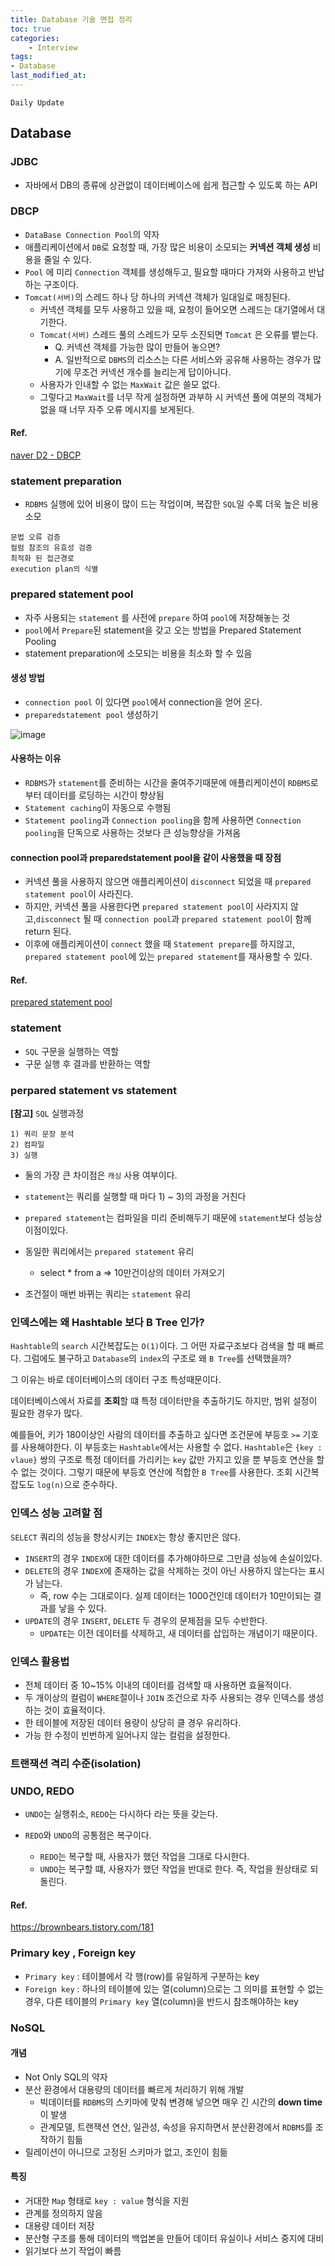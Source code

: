 ```yaml
---
title: Database 기술 면접 정리
toc: true
categories:	
    - Interview
tags:
- Database
last_modified_at: 
---
```




`Daily Update`

## Database

### JDBC

- 자바에서 DB의 종류에 상관없이 데이터베이스에 쉽게 접근할 수 있도록 하는 API

### DBCP

- `DataBase Connection Pool`의 약자
- 애플리케이션에서 `DB`로 요청할 때, 가장 많은 비용이 소모되는 **커넥션 객체 생성** 비용을 줄일 수 있다.
- `Pool` 에 미리 `Connection` 객체를 생성해두고, 필요할 때마다 가져와 사용하고 반납하는 구조이다.
- `Tomcat(서버)`의 스레드 하나 당 하나의 커넥션 객체가 일대일로 매칭된다.
  - 커넥션 객체를 모두 사용하고 있을 때, 요청이 들어오면 스레드는 대기열에서 대기한다.
  - `Tomcat(서버)` 스레드 풀의 스레드가 모두 소진되면 `Tomcat` 은 오류를 뱉는다.
    - Q. 커넥션 객체를 가능한 많이 만들어 놓으면?
    - A. 일반적으로 `DBMS`의 리소스는 다른 서비스와 공유해 사용하는 경우가 많기에 무조건 커넥션 개수를 늘리는게 답이아니다.
  - 사용자가 인내할 수 없는 `MaxWait` 값은 쓸모 없다.
  - 그렇다고 `MaxWait`를 너무 작게 설정하면 과부하 시 커넥션 풀에 여분의 객체가 없을 때 너무 자주 오류 메시지를 보게된다.

#### Ref.

[naver D2 - DBCP](https://d2.naver.com/helloworld/5102792)

### statement preparation

- `RDBMS` 실행에 있어 비용이 많이 드는 작업이며, 복잡한 `SQL`일 수록 더욱 높은 비용 소모

```
문법 오류 검증
컬럼 참조의 유효성 검증
최적화 된 접근경로
execution plan의 식별
```



### prepared statement pool

- 자주 사용되는 `statement` 를 사전에 `prepare` 하여 `pool`에 저장해놓는 것
- `pool`에서 `Prepare`된 statement을 갖고 오는 방법을 Prepared Statement Pooling
- statement preparation에 소모되는 비용을 최소화 할 수 있음

#### 생성 방법

- `connection pool` 이 있다면 `pool`에서 connection을 얻어 온다.
- `preparedstatement pool` 생성하기

![image](https://user-images.githubusercontent.com/49560745/108307551-501bfa80-71f1-11eb-8c6d-fda40c5f6bf7.png)



#### 사용하는 이유

- `RDBMS`가 `statement`를 준비하는 시간을 줄여주기때문에 애플리케이션이 `RDBMS`로부터 데이터를 로딩하는 시간이 향상됨
- `Statement caching`이 자동으로 수행됨
- `Statement pooling`과 `Connection pooling`을 함께 사용하면 `Connection pooling`을 단독으로 사용하는 것보다 큰 성능향상을 가져옴

#### connection pool과 preparedstatement pool을 같이 사용했을 때 장점

- 커넥션 풀을 사용하지 않으면 애플리케이션이 `disconnect` 되었을 때 `prepared statement pool`이 사라진다.
- 하지만, 커넥션 풀을 사용한다면 `prepared statement pool`이 사라지지 않고,`disconnect` 될 때 `connection pool`과 `prepared statement pool`이 함께 return 된다.
- 이후에 애플리케이션이 `connect` 했을 때 `Statement prepare`를 하지않고, `prepared statement pool`에 있는 `prepared statement`를 재사용할 수 있다.

#### Ref.

[prepared statement pool](https://zzikjh.tistory.com/entry/DBCP-%EC%82%AC%EC%9A%A9%EC%8B%9C-poolPreparedStatements-%EC%86%8D%EC%84%B1%EC%9D%B4-%EC%84%B1%EB%8A%A5%EC%97%90-%EB%AF%B8%EC%B9%98%EB%8A%94-%EC%98%81%ED%96%A5)

### statement

- `SQL` 구문을 실행하는 역할
- 구문 실행 후 결과를 반환하는 역할



### perpared statement vs statement

**[참고]**  `SQL` 실행과정

```
1) 쿼리 문장 분석
2) 컴파일
3) 실행
```

- 둘의 가장 큰 차이점은 `캐싱` 사용 여부이다.

- `statement`는 쿼리를 실행할 때 마다 1) ~ 3)의 과정을 거친다
- `prepared statement`는 컴파일을 미리 준비해두기 때문에 `statement`보다 성능상 이점이있다.
- 동일한 쿼리에서는 `prepared statement` 유리
  - select * from a    => 10만건이상의 데이터 가져오기
- 조건절이 매번 바뀌는 쿼리는 `statement` 유리



### 인덱스에는 왜 Hashtable 보다 B Tree 인가?

`Hashtable`의 `search` 시간복잡도는 `O(1)`이다. 그 어떤 자료구조보다 검색을 할 때 빠르다. 그럼에도 불구하고 `Database`의 `index`의 구조로 왜 `B Tree`를 선택했을까?

그 이유는 바로 데이터베이스의 데이터 구조 특성때문이다. 

데이터베이스에서 자료를 **조회**할 떄 특정 데이터만을 추출하기도 하지만, 범위 설정이 필요한 경우가 많다.

예를들어, 키가 180이상인 사람의 데이터를 추출하고 싶다면 조건문에 부등호 `>=`  기호를 사용해야한다. 이 부등호는 `Hashtable`에서는 사용할 수 없다. `Hashtable`은 `{key : vlaue}` 쌍의 구조로 특정 데이터를 가리키는 `key` 값만 가지고 있을 뿐 부등호 연산을 할 수 없는 것이다. 그렇기 때문에 부등호 연산에 적합한 `B Tree`를 사용한다. 조회 시간복잡도도 `log(n)`으로 준수하다.

### 인덱스 성능 고려할 점

`SELECT` 쿼리의 성능을 향상시키는 `INDEX`는 항상 좋지만은 않다.

- `INSERT`의 경우 `INDEX`에 대한 데이터를 추가해야하므로 그만큼 성능에 손실이있다.
- `DELETE`의 경우 `INDEX`에 존재하는 값을 삭제하는 것이 아닌 사용하지 않는다는 표시가 남는다.
  - 즉, row 수는 그대로이다. 실제 데이터는 1000건인데 데이터가 10만이되는 결과를 낳을 수 있다.
- `UPDATE`의 경우 `INSERT`, `DELETE` 두 경우의 문제점을 모두 수반한다.
  - `UPDATE`는 이전 데이터를 삭제하고, 새 데이터를 삽입하는 개념이기 때문이다.

### 인덱스 활용법

- 전체 데이터 중 10~15% 이내의 데이터를 검색할 때 사용하면 효율적이다.
- 두 개이상의 컬럼이 `WHERE`절이나 `JOIN` 조건으로 자주 사용되는 경우 인덱스를 생성하는 것이 효율적이다.
- 한 테이블에 저장된 데이터 용량이 상당히 클 경우 유리하다.
- 가능 한 수정이 빈번하게 일어나지 않는 컬럼을 설정한다.

### 트랜잭션 격리 수준(isolation)



### UNDO, REDO

- `UNDO`는 실행취소, `REDO`는 다시하다 라는 뜻을 갖는다.

- `REDO`와 `UNDO`의 공통점은 복구이다.
  - `REDO`는 복구할 때, 사용자가 했던 작업을 그대로 다시한다.
  - `UNDO`는 복구할 떄, 사용자가 했던 작업을 반대로 한다. 즉, 작업을 원상태로 되돌린다.

#### Ref.

https://brownbears.tistory.com/181

### Primary key , Foreign key

- `Primary key` : 테이블에서 각 행(row)를 유일하게 구분하는 key
- `Foreign key` : 하나의 테이블에 있는 열(column)으로는 그 의미를 표현할 수 없는 경우, 다른 테이블의 `Primary key` 열(column)을 반드시 참조해야하는 key

### NoSQL

#### 개념

- Not Only SQL의 약자
- 분산 환경에서 대용량의 데이터를 빠르게 처리하기 위해 개발
  - 빅데이터를 `RDBMS`의 스키마에 맞춰 변경해 넣으면 매우 긴 시간의 **down time**이 발생
  - 관계모델, 트랜잭션 연산, 일관성, 속성을 유지하면서 분산환경에서 `RDBMS`를 조작하기 힘듦
- 릴레이션이 아니므로 고정된 스키마가 없고, 조인이 힘듦

#### 특징

- 거대한 `Map` 형태로 `key : value` 형식을 지원
- 관계를 정의하지 않음
- 대용량 데이터 저장
- 분산형 구조를 통해 데이터의 백업본을 만들어 데이터 유실이나 서비스 중지에 대비
- 읽기보다 쓰기 작업이 빠름